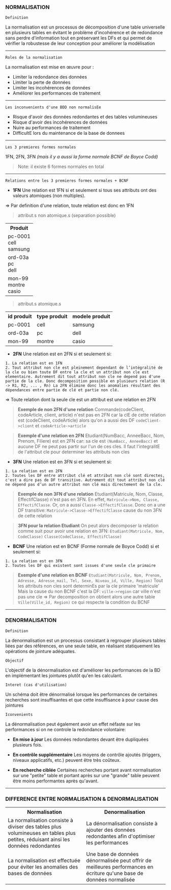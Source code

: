 ### NORMALISATION

`Definition`

La normalisation est un processus de décomposition d'une table universelle en plusieurs tables en évitant le problème d'incohérence et de redondance sans perdre d'information tout en préservant les DFs et qui permet de vérifier la robustesse de leur conception pour améliorer la modélisation

---

`Roles de la normalisation`

La normalisation est mise en œuvre pour :
- Limiter la redondance des données
- Limiter la perte de données
- Limiter les incohérences de données
- Améliorer les performances de traitement

---

`Les inconvenients d'une BDD non normalisEe`

- Risque d'avoir des données redondantes et des tables volumineuses
- Risque d'avoir des incohérences de données
- Nuire au performances de traitement
- DifficultE lors du maintenance de la base de donnees

---

`Les 3 premieres formes normales`

1FN, 2FN, 3FN *(mais il y a aussi la forme normale BCNF de Boyce Codd)*

> Note: il existe 6 formes normales en total

---

`Relations entre les 3 premieres formes normales + BCNF`

- **1FN**
Une relation est 1FN si et seulement si tous ses attributs ont des valeurs atomiques (non multiples). 

=> Par definition d'une relation, toute relation est donc en 1FN

> attribut.s non atomique.s (separation possible)

<table>
<th>Produit</th>
<tr>
<td>
pc-0001
<br>
cell
<br>
samsung
</td>
</tr>
<td>
ord-03a
<br>
pc
<br>
dell
</td>
<tr>
<td>
mon-99
<br>
montre
<br>
casio
</td>
</tr>
</table>

> attribut.s atomique.s

<table>
<th>id produit</th>
<th>type produit</th>
<th>modele produit</th>
<tr>
<td>pc-0001</td>
<td>cell</td>
<td>samsung</td>
</tr>
<tr>
<td>ord-03a</td>
<td>pc</td>
<td>dell</td>
</tr>
<tr>
<td>mon-99</td>
<td>montre</td>
<td>casio</td>
</tr>
</table>

- **2FN**
Une relation est en 2FN si et seulement si:
```
1. La relation est en 1FN
2. Tout attribut non cle est pleinement dependant de l’intégralité de la cle ou bien toute DF entre la cle et un attribut non cle est elementaire. Autrement dit tout attribut non cle ne depend pas d'une partie de la cle. Donc decomposition possible en plusieurs relation (R -> R1, R2, ... , Rn) La 2FN élimine donc les anomalies résultant des dépendances entre partie de clé et partie non clé.
```

=> Toute relation dont la seule cle est un attribut est une relation en 2FN

> **Exemple de non 2FN d'une relation**
Commande(codeClient, codeArticle, client, article) n'est pas en 2FN car la clE de cette relation est (codeClient, codeArticle) alors qu'on a aussi des DF `codeClient->client` et `codeArticle->article`

> **Exemple d'une relation en 2FN**
Etudiant(NumBacc, AnneeBacc, Nom, Prenom, Filiere) est en 2FN car: sa cle est `(NumBacc, AnneeBacc)` et aucune DF ne peut pas partir sur l'un de ces cles. Il faut l'integralitE de l'attribut cle pour determiner les attributs non cles 

- **3FN**
Une relation est en 3FN si et seulement si:
```
1. La relation est en 2FN 
2. Toutes les DF entre attribut clé et attribut non clé sont directes, c'est a dire pas de DF transitive. Autrement dit tout attribut non clé ne dépend pas d’un autre attribut non clé mais directement de la cle.
```

> **Exemple de non 3FN d'une relation**
Etudiant(Matricule, Nom, Classe, EffectifClasse) n'est pas en 3FN. En effet, `Matricule->Nom, Classe, EffectifClasse`. Or, on a aussi `Classe->EffectifClasse`. Donc on a une DF transitive: `Matricule->Classe->EffectifClasse` cause du non 3FN de cette relation

> **3FN pour la relation Etudiant**
On peut alors decomposer la relation comme suit pour avoir une relation en 3FN:
`Etudiant(Matricule, Nom, CodeClasse)`
`Classe(CodeClasse, EffectifClasse)`

- **BCNF**
Une relation est en BCNF (Forme normale de Boyce Codd) si et seulement si:
```
1. La relation est en 3FN 
2. Toutes les DF qui existent sont issues d'une seule cle primaire
```

>**Exemple d'une relation en BCNF**
`Etudiant(Matricule, Nom, Prenom, Adresse, Adresse_mail, Tel, Sexe, Niveau_id, Ville, Region)`
Tout les attributs non cles sont determinEs par la cle primaire 'matricule' Mais la cause du non BCNF c'est la DF: `ville->region` car ville n'est pas une cle
=> Par decomposition on obtient alors une autre table
`Ville(Ville_id, Region)` ce qui respecte la condition du BCNF

---

### DENORMALISATION

`Definition`

La denormalisation est un processus consistant à regrouper plusieurs tables liées par des références, en une seule table, en réalisant statiquement les opérations de jointure adéquates.

`Objectif`

L'objectif de la dénormalisation est d'améliorer les performances de la BD en implémentant les jointures plutôt qu'en les calculant.

`Interet (cas d'utilisation)`

Un schéma doit être dénormalisé lorsque les performances de certaines recherches sont insuffisantes et que cette insuffisance à pour cause des jointures

`Iconvenients`

La dénormalisation peut également avoir un effet néfaste sur les performances si on ne controle la redondance volontaire:

- **En mise à jour**
Les données redondantes devant être dupliquées plusieurs fois.

- **En contrôle supplémentaire**
Les moyens de contrôle ajoutés (triggers, niveaux applicatifs, etc.) peuvent être très coûteux.

- **En recherche ciblée**
Certaines recherches portant avant normalisation sur une "petite" table et portant après sur une "grande" table peuvent être moins performantes après qu'avant.

---

### DIFFERENCE ENTRE NORMALISATION & DENORMALISATION

<table>
<th>Normalisation</th>
<th>Denormalisation</th>
<tr>
<td>La normalisation consiste à diviser des tables plus volumineuses en tables plus petites, réduisant ainsi les données redondantes</td>
<td>La dénormalisation consiste à ajouter des données redondantes afin d'optimiser les performances</td>
</tr>
<tr>
<td>La normalisation est effectuée pour éviter les anomalies des bases de données</td>
<td>Une base de données dénormalisée peut offrir de meilleures performances en écriture qu'une base de données normalisée</td>
</tr>
</table>